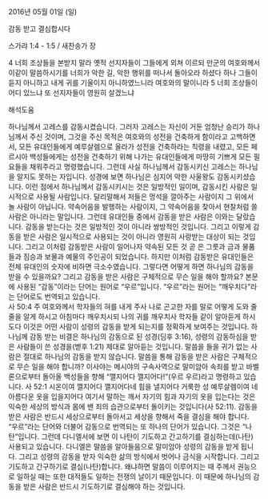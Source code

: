 2016년 05월 01일 (일)

감동 받고 결심합시다



스가랴 1:4 - 1:5 / 새찬송가  장


4 너희 조상들을 본받지 말라 옛적 선지자들이 그들에게 외쳐 이르되 만군의 여호와께서 이같이 말씀하시기를 너희가 악한 길, 악한 행위를 떠나서 돌아오라 하셨다 하나 그들이 듣지 아니하고 내게 귀를 기울이지 아니하였느니라 여호와의 말이니라 5 너희 조상들이 어디 있느냐 또 선지자들이 영원히 살겠느냐

해석도움





하나님께서 고레스를 감동시켰습니다. 그러자 고레스는 자신이 거둔 엄청난 승리가 하나님께서 주신 것이며, 그것을 주신 목적은 여호와의 성전을 건축하게 함이라고 고백하면서, 모든 유대인들에게 예루살렘으로 올라가 성전을 건축하라는 칙령을 내렸고, 모든 페르시아 백성들에게는 성전을 건축하기 위해 나가는 유대인들에게 마땅히 기쁘게 모든 필요들을 채워주라고 명령했습니다. 그런데 사실 하나님께서 감동시키신 고레스는 하나님을 알지도 못하는 자입니다. 성경에 보면 하나님은 심지어 악한 사울왕도 감동시키셨습니다. 이런 점에서 하나님께서 감동시키시는 것은 일방적인 일이며, 감동시킨 사람은 일시적으로 사용될 사람입니다. 달리말해서 저들은 멍석을 깔아주는 사람이지 그 위에서 놀 사람이 아닙니다. 약속어음을 발행하는 사람이지, 그 약속어음을 찾아서 현찰처럼 쓸 사람은 아니라는 말입니다. 
그런데 유대인들 중에서 감동을 받은 사람은 이와는 달랐습니다. 감동을 받는다는 것은 일방적인 것이 아니라 쌍방적인 것입니다. 그리고 이렇게 감동을 받은 사람은 일시적으로 사용되는 것이 아니라 영원히 사랑받는 대상이 되는 것입니다. 그리고 이처럼 감동받은 사람이 일어나자 약속된 모든 것 곧 은 그릇과 금과 물품들과 짐승과 보물과 예물의 주인공이 되었습니다.  하지만 이처럼 감동받은 유대인들은 전체 유대인의 숫자에 비하면 극소수였습니다. 
그렇다면 어떻게 하면 하나님의 감동을 받을 수 있을까요? 
그리고 감동을 받은 사람은 구체적으로 무슨 일을 해야 할까요? 
본문에 사용된 “감동”이라는 단어는 원어로 “우르”입니다. “우르”라는 원어는  “깨우치다”라는 단어로도 번역되고 있습니다.  
사 50:4 주 여호와께서 학자들의 혀를 내게 주사 나로 곤고한 자를 말로 어떻게 도와 줄 줄을 알게 하시고 아침마다 깨우치시되 나의 귀를 깨우치사 학자들 같이 알아듣게 하시도다 이것은 어떤 사람이 성령의 감동을 받게 되는지를 정확하게 보여주는 것입니다. 하나님께 감동 받는 비결은 하나님의 감동으로 된 성경(딤후 3:16), 성령의 감동하심을 받은 사람들이 쓴 성경을(벧후 1:21) 제대로 알아듣는 것입니다. 말씀을 들을 귀가 없는 사람은 절대로 하나님의 감동을 받지 않습니다. 
말씀을 통해 감동을 받은 사람은 구체적으로 무슨 일을 해야 합니까? 이사야는 메시야의 구속사역으로 말미암아 속죄를 받고 바벨론으로부터 돌아올 백성들을 향해 “깰지어다 깰지어다!”(우르 우르)라고 명령하고 있습니다. 
사 52:1 시온이여 깰지어다 깰지어다네 힘을 낼지어다 거룩한 성 예루살렘이여 네 아름다운 옷을 입을지어다 
여기서 말하는 깨서 자기의 힘과 자기의 옷을 입는다는 것은 익숙한 세상의 방식과 몸에 밴 죄의 습관으로부터 돌이키는 것입니다(사 52:11). 
감동을 받은 사람은 반드시 세상으로부터 돌아서고 세상을 향해서 죽을 결심을 해야 합니다. “우르”라는 단어와 더불어 감동으로 번역되는 또 하나의 단어가 있습니다. 그것은 “나탄”입니다. 그런데 다니엘서에 보면 이 나탄이 기도하고 간고하기를 결심하는데(나탄) 사용되고 있습니다. 다니엘은 말씀을 알아들음으로 말미암아 성령의 감동을 받게 됩니다. 그리고 성령의 감동을 받자 익숙한 삶의 방식에서 벗어나 금식을 시작합니다. 그리고 기도하고 간구하기로 결심(나탄)합니다. 왜냐하면 말씀이 이루어지는 때 주께서 권능으로 일하실 때는 또한 대적들도 일하는 전쟁의 날이기 때문입니다. 이 때문에 하나님의 감동을 받은 사람은 반드시 기도하기로 결심해야 하는 것입니다.